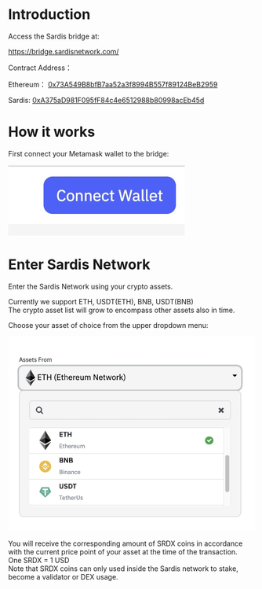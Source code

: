 # Introduction
Access the Sardis bridge at:

https://bridge.sardisnetwork.com/

Contract Address：

Ethereum： [0x73A549B8bfB7aa52a3f8994B557f89124BeB2959](https://etherscan.io/address/0x73A549B8bfB7aa52a3f8994B557f89124BeB2959)

Sardis: [0xA375aD981F095fF84c4e6512988b80998acEb45d](https://contract-mainnet.sardisnetwork.com/address/0xA375aD981F095fF84c4e6512988b80998acEb45d/transactions)

# How it works

First connect your Metamask wallet to the bridge:

![Connect metamask](connectmmbridge.jpg)


# Enter Sardis Network

Enter the Sardis Network using your crypto assets.

Currently we support ETH, USDT(ETH), BNB, USDT(BNB)<br>
The crypto asset list will grow to encompass other assets also in time.

Choose your asset of choice from the upper dropdown menu:

![Choose Asset](choose.jpg)

You will receive the corresponding amount of SRDX coins in accordance with the current price point of your asset at the time of the transaction.<br>
One SRDX = 1 USD<br>
Note that SRDX coins can only used inside the Sardis network to stake, become a validator or DEX usage.
